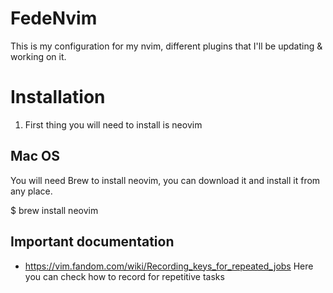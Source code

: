 # FedeNvim
This is my configuration for my nvim, different plugins that I'll be updating &amp; working on it.

# Installation
1. First thing you will need to install is neovim

## Mac OS
You will need Brew to install neovim, you can download it and install it from
any place.

$ brew install neovim 

## Important documentation

- https://vim.fandom.com/wiki/Recording_keys_for_repeated_jobs
Here you can check how to record for repetitive tasks
